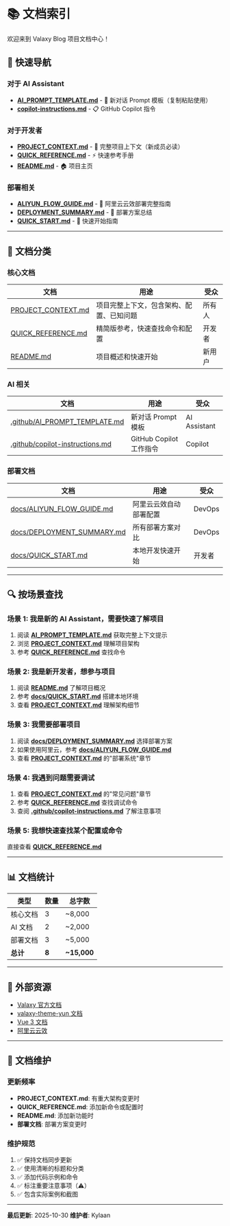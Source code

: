 # 📚 文档索引

欢迎来到 Valaxy Blog 项目文档中心！

## 🎯 快速导航

### 对于 AI Assistant

- **[AI_PROMPT_TEMPLATE.md](./.github/AI_PROMPT_TEMPLATE.md)** - 🤖 新对话 Prompt 模板（复制粘贴使用）
- **[copilot-instructions.md](./.github/copilot-instructions.md)** - 📋 GitHub Copilot 指令

### 对于开发者

- **[PROJECT_CONTEXT.md](./PROJECT_CONTEXT.md)** - 📖 完整项目上下文（新成员必读）
- **[QUICK_REFERENCE.md](./QUICK_REFERENCE.md)** - ⚡ 快速参考手册
- **[README.md](./README.md)** - 🏠 项目主页

### 部署相关

- **[ALIYUN_FLOW_GUIDE.md](./docs/ALIYUN_FLOW_GUIDE.md)** - 🚀 阿里云云效部署完整指南
- **[DEPLOYMENT_SUMMARY.md](./docs/DEPLOYMENT_SUMMARY.md)** - 📝 部署方案总结
- **[QUICK_START.md](./docs/QUICK_START.md)** - 🎯 快速开始指南

---

## 📂 文档分类

### 核心文档

| 文档 | 用途 | 受众 |
|------|------|------|
| [PROJECT_CONTEXT.md](./PROJECT_CONTEXT.md) | 项目完整上下文，包含架构、配置、已知问题 | 所有人 |
| [QUICK_REFERENCE.md](./QUICK_REFERENCE.md) | 精简版参考，快速查找命令和配置 | 开发者 |
| [README.md](./README.md) | 项目概述和快速开始 | 新用户 |

### AI 相关

| 文档 | 用途 | 受众 |
|------|------|------|
| [.github/AI_PROMPT_TEMPLATE.md](./.github/AI_PROMPT_TEMPLATE.md) | 新对话 Prompt 模板 | AI Assistant |
| [.github/copilot-instructions.md](./.github/copilot-instructions.md) | GitHub Copilot 工作指令 | Copilot |

### 部署文档

| 文档 | 用途 | 受众 |
|------|------|------|
| [docs/ALIYUN_FLOW_GUIDE.md](./docs/ALIYUN_FLOW_GUIDE.md) | 阿里云云效自动部署配置 | DevOps |
| [docs/DEPLOYMENT_SUMMARY.md](./docs/DEPLOYMENT_SUMMARY.md) | 所有部署方案对比 | DevOps |
| [docs/QUICK_START.md](./docs/QUICK_START.md) | 本地开发快速开始 | 开发者 |

---

## 🔍 按场景查找

### 场景 1: 我是新的 AI Assistant，需要快速了解项目

1. 阅读 **[AI_PROMPT_TEMPLATE.md](./.github/AI_PROMPT_TEMPLATE.md)** 获取完整上下文提示
2. 浏览 **[PROJECT_CONTEXT.md](./PROJECT_CONTEXT.md)** 理解项目架构
3. 参考 **[QUICK_REFERENCE.md](./QUICK_REFERENCE.md)** 查找命令

### 场景 2: 我是新开发者，想参与项目

1. 阅读 **[README.md](./README.md)** 了解项目概况
2. 参考 **[docs/QUICK_START.md](./docs/QUICK_START.md)** 搭建本地环境
3. 查看 **[PROJECT_CONTEXT.md](./PROJECT_CONTEXT.md)** 理解架构细节

### 场景 3: 我需要部署项目

1. 阅读 **[docs/DEPLOYMENT_SUMMARY.md](./docs/DEPLOYMENT_SUMMARY.md)** 选择部署方案
2. 如果使用阿里云，参考 **[docs/ALIYUN_FLOW_GUIDE.md](./docs/ALIYUN_FLOW_GUIDE.md)**
3. 查看 **[PROJECT_CONTEXT.md](./PROJECT_CONTEXT.md)** 的"部署系统"章节

### 场景 4: 我遇到问题需要调试

1. 查看 **[PROJECT_CONTEXT.md](./PROJECT_CONTEXT.md)** 的"常见问题"章节
2. 参考 **[QUICK_REFERENCE.md](./QUICK_REFERENCE.md)** 查找调试命令
3. 查阅 **[.github/copilot-instructions.md](./.github/copilot-instructions.md)** 了解注意事项

### 场景 5: 我想快速查找某个配置或命令

直接查看 **[QUICK_REFERENCE.md](./QUICK_REFERENCE.md)**

---

## 📊 文档统计

| 类型 | 数量 | 总字数 |
|------|------|--------|
| 核心文档 | 3 | ~8,000 |
| AI 文档 | 2 | ~2,000 |
| 部署文档 | 3 | ~5,000 |
| **总计** | **8** | **~15,000** |

---

## 🔗 外部资源

- [Valaxy 官方文档](https://valaxy.site/)
- [valaxy-theme-yun 文档](https://yun.valaxy.site/)
- [Vue 3 文档](https://vuejs.org/)
- [阿里云云效](https://devops.aliyun.com/)

---

## 📝 文档维护

### 更新频率

- **PROJECT_CONTEXT.md**: 有重大架构变更时
- **QUICK_REFERENCE.md**: 添加新命令或配置时
- **README.md**: 添加新功能时
- **部署文档**: 部署方案变更时

### 维护规范

1. ✅ 保持文档同步更新
2. ✅ 使用清晰的标题和分类
3. ✅ 添加代码示例和命令
4. ✅ 标注重要注意事项（⚠️）
5. ✅ 包含实际案例和截图

---

**最后更新**: 2025-10-30
**维护者**: Kylaan
